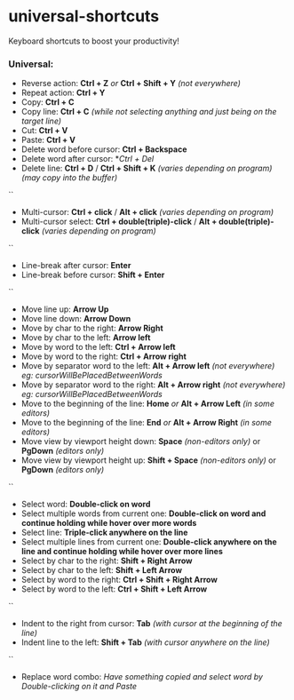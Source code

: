 # universal-shortcuts
Keyboard shortcuts to boost your productivity!



### Universal:
* Reverse action: **Ctrl + Z** *or* **Ctrl + Shift + Y** *(not everywhere)*
* Repeat action: **Ctrl + Y**
* Copy: **Ctrl + C**
* Copy line: **Ctrl + C** *(while not selecting anything and just being on the target line)*
* Cut: **Ctrl + V**
* Paste: **Ctrl + V**
* Delete word before cursor: **Ctrl + Backspace**
* Delete word after cursor: **Ctrl + Del*
* Delete line: **Ctrl + D** / **Ctrl + Shift + K** *(varies depending on program)* *(may copy into the buffer)*

``

* Multi-cursor: **Ctrl + click** / **Alt + click** *(varies depending on program)*
* Multi-cursor select: **Ctrl + double(triple)-click** / **Alt + double(triple)-click** *(varies depending on program)*

``

* Line-break after cursor: **Enter**
* Line-break before cursor: **Shift + Enter**

``

* Move line up: **Arrow Up**
* Move line down: **Arrow Down**
* Move by char to the right: **Arrow Right**
* Move by char to the left: **Arrow left**
* Move by word to the left: **Ctrl + Arrow left**
* Move by word to the right: **Ctrl + Arrow right**
* Move by separator word to the left: **Alt + Arrow left** *(not everywhere)* *eg: cursorWillBePlacedBetweenWords*
* Move by separator word to the right: **Alt + Arrow right** *(not everywhere)* *eg: cursorWillBePlacedBetweenWords*
* Move to the beginning of the line: **Home** *or* **Alt + Arrow Left** *(in some editors)*
* Move to the beginning of the line: **End** *or* **Alt + Arrow Right** *(in some editors)*
* Move view by viewport height down: **Space** *(non-editors only)* or **PgDown** *(editors only)*
* Move view by viewport height up: **Shift + Space** *(non-editors only)* or **PgDown** *(editors only)*

``

* Select word: **Double-click on word**
* Select multiple words from current one: **Double-click on word and continue holding while hover over more words**
* Select line: **Triple-click anywhere on the line**
* Select multiple lines from current one: **Double-click anywhere on the line and continue holding while hover over more lines**
* Select by char to the right: **Shift +  Right Arrow**
* Select by char to the left: **Shift +  Left Arrow**
* Select by word to the right: **Ctrl + Shift +  Right Arrow**
* Select by word to the left: **Ctrl + Shift +  Left Arrow**

``

* Indent to the right from cursor: **Tab** *(with cursor at the beginning of the line)*
* Indent line to the left: **Shift + Tab** *(with cursor anywhere on the line)*

``

* Replace word combo: *Have something copied and select word by Double-clicking on it and Paste*


